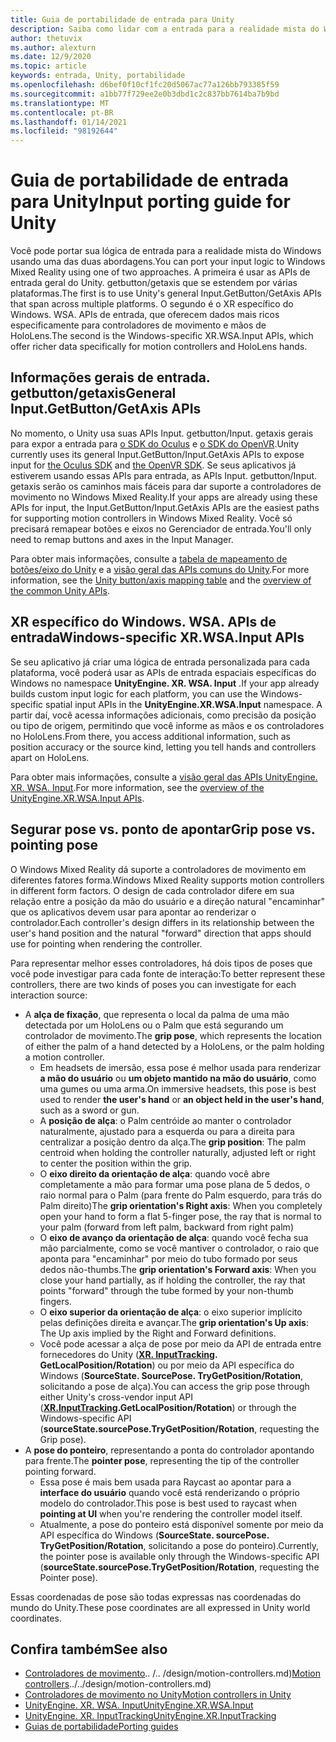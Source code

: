 ```yaml
---
title: Guia de portabilidade de entrada para Unity
description: Saiba como lidar com a entrada para a realidade mista do Windows no Unity.
author: thetuvix
ms.author: alexturn
ms.date: 12/9/2020
ms.topic: article
keywords: entrada, Unity, portabilidade
ms.openlocfilehash: d6bef0f10cf1fc20d5067ac77a126bb793385f59
ms.sourcegitcommit: a1bb77f729ee2e0b3dbd1c2c837bb7614ba7b9bd
ms.translationtype: MT
ms.contentlocale: pt-BR
ms.lasthandoff: 01/14/2021
ms.locfileid: "98192644"
---
```

# <a name="input-porting-guide-for-unity"></a><span data-ttu-id="58352-104">Guia de portabilidade de entrada para Unity</span><span class="sxs-lookup"><span data-stu-id="58352-104">Input porting guide for Unity</span></span>

<span data-ttu-id="58352-105">Você pode portar sua lógica de entrada para a realidade mista do Windows usando uma das duas abordagens.</span><span class="sxs-lookup"><span data-stu-id="58352-105">You can port your input logic to Windows Mixed Reality using one of two approaches.</span></span> <span data-ttu-id="58352-106">A primeira é usar as APIs de entrada geral do Unity. getbutton/getaxis que se estendem por várias plataformas.</span><span class="sxs-lookup"><span data-stu-id="58352-106">The first is to use Unity's general Input.GetButton/GetAxis APIs that span across multiple platforms.</span></span> <span data-ttu-id="58352-107">O segundo é o XR específico do Windows. WSA. APIs de entrada, que oferecem dados mais ricos especificamente para controladores de movimento e mãos de HoloLens.</span><span class="sxs-lookup"><span data-stu-id="58352-107">The second is the Windows-specific XR.WSA.Input APIs, which offer richer data specifically for motion controllers and HoloLens hands.</span></span>

## <a name="general-inputgetbuttongetaxis-apis"></a><span data-ttu-id="58352-108">Informações gerais de entrada. getbutton/getaxis</span><span class="sxs-lookup"><span data-stu-id="58352-108">General Input.GetButton/GetAxis APIs</span></span>

<span data-ttu-id="58352-109">No momento, o Unity usa suas APIs Input. getbutton/Input. getaxis gerais para expor a entrada para [o SDK do Oculus](https://docs.unity3d.com/Manual/OculusControllers.html) e [o SDK do OpenVR](https://docs.unity3d.com/Manual/OpenVRControllers.html).</span><span class="sxs-lookup"><span data-stu-id="58352-109">Unity currently uses its general Input.GetButton/Input.GetAxis APIs to expose input for [the Oculus SDK](https://docs.unity3d.com/Manual/OculusControllers.html) and [the OpenVR SDK](https://docs.unity3d.com/Manual/OpenVRControllers.html).</span></span> <span data-ttu-id="58352-110">Se seus aplicativos já estiverem usando essas APIs para entrada, as APIs Input. getbutton/Input. getaxis serão os caminhos mais fáceis para dar suporte a controladores de movimento no Windows Mixed Reality.</span><span class="sxs-lookup"><span data-stu-id="58352-110">If your apps are already using these APIs for input, the Input.GetButton/Input.GetAxis APIs are the easiest paths for supporting motion controllers in Windows Mixed Reality.</span></span> <span data-ttu-id="58352-111">Você só precisará remapear botões e eixos no Gerenciador de entrada.</span><span class="sxs-lookup"><span data-stu-id="58352-111">You'll only need to remap buttons and axes in the Input Manager.</span></span>

<span data-ttu-id="58352-112">Para obter mais informações, consulte a [tabela de mapeamento de botões/eixo do Unity](../unity/motion-controllers-in-unity.md#unity-buttonaxis-mapping-table) e a [visão geral das APIs comuns do Unity](../unity/motion-controllers-in-unity.md#common-unity-apis-inputgetbuttongetaxis).</span><span class="sxs-lookup"><span data-stu-id="58352-112">For more information, see the [Unity button/axis mapping table](../unity/motion-controllers-in-unity.md#unity-buttonaxis-mapping-table) and the [overview of the common Unity APIs](../unity/motion-controllers-in-unity.md#common-unity-apis-inputgetbuttongetaxis).</span></span>

## <a name="windows-specific-xrwsainput-apis"></a><span data-ttu-id="58352-113">XR específico do Windows. WSA. APIs de entrada</span><span class="sxs-lookup"><span data-stu-id="58352-113">Windows-specific XR.WSA.Input APIs</span></span>

<span data-ttu-id="58352-114">Se seu aplicativo já criar uma lógica de entrada personalizada para cada plataforma, você poderá usar as APIs de entrada espaciais específicas do Windows no namespace **UnityEngine. XR. WSA. Input** .</span><span class="sxs-lookup"><span data-stu-id="58352-114">If your app already builds custom input logic for each platform, you can use the Windows-specific spatial input APIs in the **UnityEngine.XR.WSA.Input** namespace.</span></span> <span data-ttu-id="58352-115">A partir daí, você acessa informações adicionais, como precisão da posição ou tipo de origem, permitindo que você informe as mãos e os controladores no HoloLens.</span><span class="sxs-lookup"><span data-stu-id="58352-115">From there, you access additional information, such as position accuracy or the source kind, letting you tell hands and controllers apart on HoloLens.</span></span>

<span data-ttu-id="58352-116">Para obter mais informações, consulte a [visão geral das APIs UnityEngine. XR. WSA. Input](../unity/motion-controllers-in-unity.md#windows-specific-apis-xrwsainput).</span><span class="sxs-lookup"><span data-stu-id="58352-116">For more information, see the [overview of the UnityEngine.XR.WSA.Input APIs](../unity/motion-controllers-in-unity.md#windows-specific-apis-xrwsainput).</span></span>

## <a name="grip-pose-vs-pointing-pose"></a><span data-ttu-id="58352-117">Segurar pose vs. ponto de apontar</span><span class="sxs-lookup"><span data-stu-id="58352-117">Grip pose vs. pointing pose</span></span>

<span data-ttu-id="58352-118">O Windows Mixed Reality dá suporte a controladores de movimento em diferentes fatores forma.</span><span class="sxs-lookup"><span data-stu-id="58352-118">Windows Mixed Reality supports motion controllers in different form factors.</span></span> <span data-ttu-id="58352-119">O design de cada controlador difere em sua relação entre a posição da mão do usuário e a direção natural "encaminhar" que os aplicativos devem usar para apontar ao renderizar o controlador.</span><span class="sxs-lookup"><span data-stu-id="58352-119">Each controller's design differs in its relationship between the user's hand position and the natural "forward" direction that apps should use for pointing when rendering the controller.</span></span>

<span data-ttu-id="58352-120">Para representar melhor esses controladores, há dois tipos de poses que você pode investigar para cada fonte de interação:</span><span class="sxs-lookup"><span data-stu-id="58352-120">To better represent these controllers, there are two kinds of poses you can investigate for each interaction source:</span></span>

* <span data-ttu-id="58352-121">A **alça de fixação**, que representa o local da palma de uma mão detectada por um HoloLens ou o Palm que está segurando um controlador de movimento.</span><span class="sxs-lookup"><span data-stu-id="58352-121">The **grip pose**, which represents the location of either the palm of a hand detected by a HoloLens, or the palm holding a motion controller.</span></span>
    * <span data-ttu-id="58352-122">Em headsets de imersão, essa pose é melhor usada para renderizar **a mão do usuário** ou **um objeto mantido na mão do usuário**, como uma gumes ou uma arma.</span><span class="sxs-lookup"><span data-stu-id="58352-122">On immersive headsets, this pose is best used to render **the user's hand** or **an object held in the user's hand**, such as a sword or gun.</span></span>
    * <span data-ttu-id="58352-123">A **posição de alça**: o Palm centróide ao manter o controlador naturalmente, ajustado para a esquerda ou para a direita para centralizar a posição dentro da alça.</span><span class="sxs-lookup"><span data-stu-id="58352-123">The **grip position**: The palm centroid when holding the controller naturally, adjusted left or right to center the position within the grip.</span></span>
    * <span data-ttu-id="58352-124">O **eixo direito da orientação de alça**: quando você abre completamente a mão para formar uma pose plana de 5 dedos, o raio normal para o Palm (para frente do Palm esquerdo, para trás do Palm direito)</span><span class="sxs-lookup"><span data-stu-id="58352-124">The **grip orientation's Right axis**: When you completely open your hand to form a flat 5-finger pose, the ray that is normal to your palm (forward from left palm, backward from right palm)</span></span>
    * <span data-ttu-id="58352-125">O **eixo de avanço da orientação de alça**: quando você fecha sua mão parcialmente, como se você mantiver o controlador, o raio que aponta para "encaminhar" por meio do tubo formado por seus dedos não-thumbs.</span><span class="sxs-lookup"><span data-stu-id="58352-125">The **grip orientation's Forward axis**: When you close your hand partially, as if holding the controller, the ray that points "forward" through the tube formed by your non-thumb fingers.</span></span>
    * <span data-ttu-id="58352-126">O **eixo superior da orientação de alça**: o eixo superior implícito pelas definições direita e avançar.</span><span class="sxs-lookup"><span data-stu-id="58352-126">The **grip orientation's Up axis**: The Up axis implied by the Right and Forward definitions.</span></span>
    * <span data-ttu-id="58352-127">Você pode acessar a alça de pose por meio da API de entrada entre fornecedores do Unity (**[XR. InputTracking](https://docs.unity3d.com/ScriptReference/XR.InputTracking.html). GetLocalPosition/Rotation**) ou por meio da API específica do Windows (**SourceState. SourcePose. TryGetPosition/Rotation**, solicitando a pose de alça).</span><span class="sxs-lookup"><span data-stu-id="58352-127">You can access the grip pose through either Unity's cross-vendor input API (**[XR.InputTracking](https://docs.unity3d.com/ScriptReference/XR.InputTracking.html).GetLocalPosition/Rotation**) or through the Windows-specific API (**sourceState.sourcePose.TryGetPosition/Rotation**, requesting the Grip pose).</span></span>
* <span data-ttu-id="58352-128">A **pose do ponteiro**, representando a ponta do controlador apontando para frente.</span><span class="sxs-lookup"><span data-stu-id="58352-128">The **pointer pose**, representing the tip of the controller pointing forward.</span></span>
    * <span data-ttu-id="58352-129">Essa pose é mais bem usada para Raycast ao apontar para a **interface do usuário** quando você está renderizando o próprio modelo do controlador.</span><span class="sxs-lookup"><span data-stu-id="58352-129">This pose is best used to raycast when **pointing at UI** when you're rendering the controller model itself.</span></span>
    * <span data-ttu-id="58352-130">Atualmente, a pose do ponteiro está disponível somente por meio da API específica do Windows (**SourceState. sourcePose. TryGetPosition/Rotation**, solicitando a pose do ponteiro).</span><span class="sxs-lookup"><span data-stu-id="58352-130">Currently, the pointer pose is available only through the Windows-specific API (**sourceState.sourcePose.TryGetPosition/Rotation**, requesting the Pointer pose).</span></span>

<span data-ttu-id="58352-131">Essas coordenadas de pose são todas expressas nas coordenadas do mundo do Unity.</span><span class="sxs-lookup"><span data-stu-id="58352-131">These pose coordinates are all expressed in Unity world coordinates.</span></span>

## <a name="see-also"></a><span data-ttu-id="58352-132">Confira também</span><span class="sxs-lookup"><span data-stu-id="58352-132">See also</span></span>
* <span data-ttu-id="58352-133">[Controladores de movimento]().. /.. /design/motion-controllers.md)</span><span class="sxs-lookup"><span data-stu-id="58352-133">[Motion controllers]()../../design/motion-controllers.md)</span></span>
* [<span data-ttu-id="58352-134">Controladores de movimento no Unity</span><span class="sxs-lookup"><span data-stu-id="58352-134">Motion controllers in Unity</span></span>](../unity/motion-controllers-in-unity.md)
* [<span data-ttu-id="58352-135">UnityEngine. XR. WSA. Input</span><span class="sxs-lookup"><span data-stu-id="58352-135">UnityEngine.XR.WSA.Input</span></span>](https://docs.unity3d.com/ScriptReference/XR.WSA.Input.InteractionManager.html)
* [<span data-ttu-id="58352-136">UnityEngine. XR. InputTracking</span><span class="sxs-lookup"><span data-stu-id="58352-136">UnityEngine.XR.InputTracking</span></span>](https://docs.unity3d.com/ScriptReference/XR.InputTracking.html)
* [<span data-ttu-id="58352-137">Guias de portabilidade</span><span class="sxs-lookup"><span data-stu-id="58352-137">Porting guides</span></span>](porting-guides.md)
